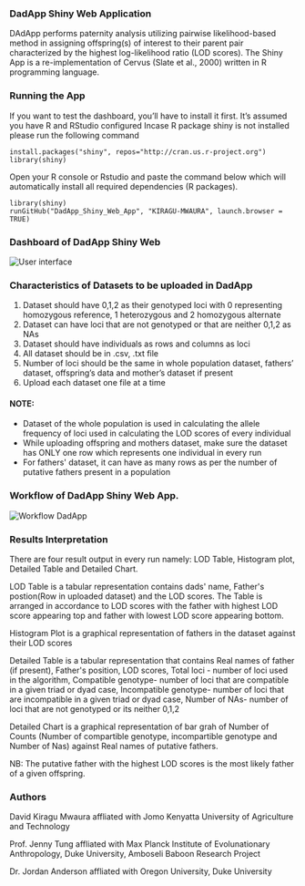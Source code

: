 ### DadApp Shiny Web Application
DAdApp performs paternity analysis utilizing pairwise likelihood-based method in assigning offspring(s) of interest to their parent pair characterized by the highest
log-likelihood ratio (LOD scores).
The Shiny App is a re-implementation of Cervus (Slate et al., 2000) written in R programming language.
### Running the App
If you want to test the dashboard, you’ll have to install it first. It’s assumed you have R and RStudio configured
Incase R package shiny is not installed please run the following command
```
install.packages("shiny", repos="http://cran.us.r-project.org")
library(shiny)
```
Open your R console or Rstudio and paste the command below which will automatically install all required dependencies (R packages).
```
library(shiny)
runGitHub("DadApp_Shiny_Web_App", "KIRAGU-MWAURA", launch.browser = TRUE)
```
### Dashboard of DadApp Shiny Web

![User interface](https://github.com/KIRAGU-MWAURA/DadApp_Shiny_Web_App/assets/44839744/528c602b-9a27-4ed5-be28-56644b018f6a)

### Characteristics of Datasets to be uploaded in DadApp
1. Dataset should have 0,1,2 as their genotyped loci with 0 representing homozygous reference, 1 heterozygous and 2 homozygous alternate
2. Dataset can have loci that are not genotyped or that are neither 0,1,2 as NAs
3. Dataset should have individuals as rows and columns as loci
4. All dataset should be in .csv, .txt file
5. Number of loci should be the same in whole population dataset, fathers’ dataset, offspring’s data and mother’s dataset if present
6. Upload each dataset one file at a time

#### NOTE:
- Dataset of the whole population is used in calculating the allele frequency of loci used in calculating the LOD scores of every individual
- While uploading offspring and mothers dataset, make sure the dataset has ONLY one row which represents one individual in every run
- For fathers' dataset, it can have as many rows as per the number of putative fathers present in a population

### Workflow of DadApp Shiny Web App.
![Workflow DadApp](https://github.com/KIRAGU-MWAURA/DadApp_Shiny_Web_App/assets/44839744/f0f91d93-c1aa-44b1-b228-f7a94d2c1194)

### Results Interpretation
There are four result output in every run namely: LOD Table, Histogram plot, Detailed Table and Detailed Chart.

LOD Table is a tabular representation contains dads' name, Father's postion(Row in uploaded dataset) and the LOD scores. The Table is arranged in accordance to LOD scores with the father with highest LOD score appearing top and father with lowest LOD score appearing bottom.

Histogram Plot is a graphical representation of fathers in the dataset against their LOD scores

Detailed Table is a tabular representation that contains Real names of father (if present), Father's position, LOD scores, Total loci - number of loci used in the algorithm, Compatible genotype- number of loci that are compatible in a given triad or dyad case, Incompatible genotype- number of loci that are incompatible in a given triad or dyad case, Number of NAs- number of loci that are not genotyped or its neither 0,1,2

Detailed Chart is a graphical representation of bar grah of Number of Counts (Number of compartible genotype, incompartible genotype and Number of Nas) against Real names of putative fathers.

NB: The putative father with the highest LOD scores is the most likely father of a given offspring.

### Authors
David Kiragu Mwaura affliated with Jomo Kenyatta University of Agriculture and Technology

Prof. Jenny Tung affliated with Max Planck Institute of Evolunationary Anthropology, Duke University, Amboseli Baboon Research Project

Dr. Jordan Anderson affliated with Oregon University, Duke University


